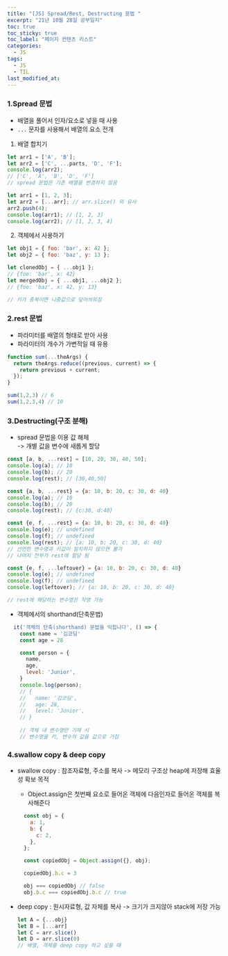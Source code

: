 ```yaml
---
title: "[JS] Spread/Rest, Destructing 문법 "
excerpt: "21년 10월 28일 공부일지"
toc: true
toc_sticky: true
toc_label: "페이지 컨텐츠 리스트"
categories:
  - JS
tags:
  - JS
  - TIL
last_modified_at:
---
```


### **1.Spread 문법**
  - 배열을 풀어서 인자/요소로 넣을 때 사용
  - `...` 문자를 사용해서 배열의 요소 전개

  1. 배열 합치기
   
```javascript
let arr1 = ['A', 'B'];
let arr2 = ['C', ...parts, 'D', 'F'];
console.log(arr2);
// ['C', 'A', 'B', 'D', 'F']
// spread 문법은 기존 배열을 변경하지 않음
```

```javascript
let arr1 = [1, 2, 3];
let arr2 = [...arr]; // arr.slice() 와 유사
arr2.push(4);
console.log(arr1); // [1, 2, 3]
console.log(arr2); // [1, 2, 3, 4]
```

  2. 객체에서 사용하기
```javascript
let obj1 = { foo: 'bar', x: 42 };
let obj2 = { foo: 'baz', y: 13 };

let clonedObj = { ...obj1 };
// {foo: 'bar', x: 42}
let mergedObj = { ...obj1, ...obj2 };
// {foo: 'baz', x: 42, y: 13}

// 키가 중복이면 나중값으로 덮어씌워짐
```
  
### **2.rest 문법**
  - 파라미터를 배열의 형태로 받아 사용
  - 파라미터의 개수가 가변적일 때 유용
```javascript
function sum(...theArgs) {
  return theArgs.reduce((previous, current) => {
    return previous + current;
  });
}

sum(1,2,3) // 6
sum(1,2,3,4) // 10
```

### **3.Destructing(구조 분해)**
  - spread 문법을 이용 값 해체   
  -> 개별 값을 변수에 새롭게 할당  

```javascript
const [a, b, ...rest] = [10, 20, 30, 40, 50];
console.log(a); // 10
console.log(b); // 20
console.log(rest); // [30,40,50]
```

```javascript
const {a, b, ...rest} = {a: 10, b: 20, c: 30, d: 40}
console.log(a); // 10
console.log(b); // 20
console.log(rest); // {c:30, d:40}

const {e, f, ...rest} = {a: 10, b: 20, c: 30, d: 40}
console.log(e); // undefined
console.log(f); // undefined
console.log(rest); // {a: 10, b: 20, c: 30, d: 40}
// 선언한 변수명과 키값이 일치하지 않으면 불가
// 나머지 전부가 rest에 할당 됨

const {e, f, ...leftover} = {a: 10, b: 20, c: 30, d: 40}
console.log(e); // undefined
console.log(f); // undefined
console.log(leftover); // {a: 10, b: 20, c: 30, d: 40}

// rest에 해당하는 변수명은 작명 가능
```

- 객체에서의 shorthand(단축문법)
```javascript
  it('객체의 단축(shorthand) 문법을 익힙니다', () => {
    const name = '김코딩'
    const age = 28

    const person = {
      name,
      age,
      level: 'Junior',
    }
    console.log(person);
    // {  
    //   name: '김코딩',
    //   age: 28,
    //   level: 'Junior',
    // }
    
    // 객체 내 변수명만 기재 시
    // 변수명을 키, 변수의 값을 값으로 가짐
```




### **4.swallow copy & deep copy**  
  - swallow copy : 참조자료형, 주소를 복사
  -> 메모리 구조상 heap에 저장해 효율성 확보 목적

    - Object.assign은 첫번째 요소로 들어온 객체에 다음인자로 들어온 객체를 복사해준다
    ```javascript
      const obj = {
        a: 1,
        b: {
          c: 2,
        },
      };

      const copiedObj = Object.assign({}, obj);

      copiedObj.b.c = 3

      obj === copiedObj // false
      obj.b.c === copiedObj.b.c // true
    ```

  - deep copy : 원시자료형, 값 자체를 복사
      -> 크기가 크지않아 stack에 저장 가능
    ```javascript
    let A = {...obj}
    let B = [...arr]
    let C = arr.slice()
    let D = arr.slice(0)
    // 배열, 객체를 deep copy 하고 싶을 때
    ```